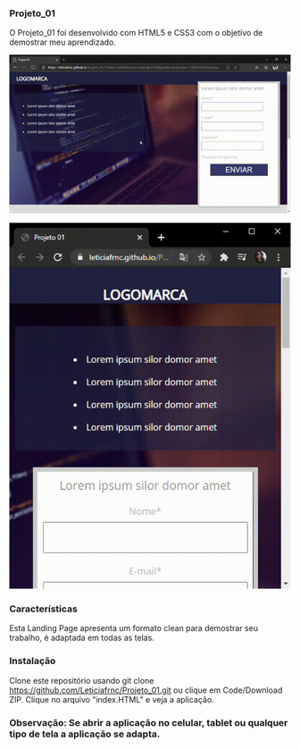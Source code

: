 ### Projeto_01

O Projeto_01 foi desenvolvido com HTML5 e CSS3 com o objetivo de demostrar meu aprendizado.

![Screenshot](Projeto01.gif)

![Screenshot](Projeto01-mobile.gif)


### Características
Esta Landing Page apresenta um formato clean para demostrar seu trabalho, é adaptada em todas as telas.

### Instalação 

Clone este repositório usando git clone https://github.com/Leticiafrnc/Projeto_01.git ou clique em Code/Download ZIP.
Clique no arquivo "index.HTML" e veja a aplicação.

### Observação: Se abrir a aplicação no celular, tablet ou qualquer tipo de tela a aplicação se adapta.
